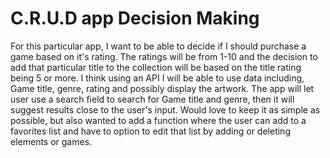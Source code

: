 # C.R.U.D app Decision Making

For this particular app, I want to be able to decide if I should purchase a game based on it's rating. The ratings will be from 1-10 and the decision to add that particular title to the collection will be based on the title rating being 5 or more. I think using an API I will be able to use data including, Game title, genre, rating and possibly display the artwork. The app will let user use a search field to search for Game title and genre, then it will suggest results close to the user's input. Would love to keep it as simple as possible, but also wanted to add a function where the user can add to a favorites list and have to option to edit that list by adding or deleting elements or games.